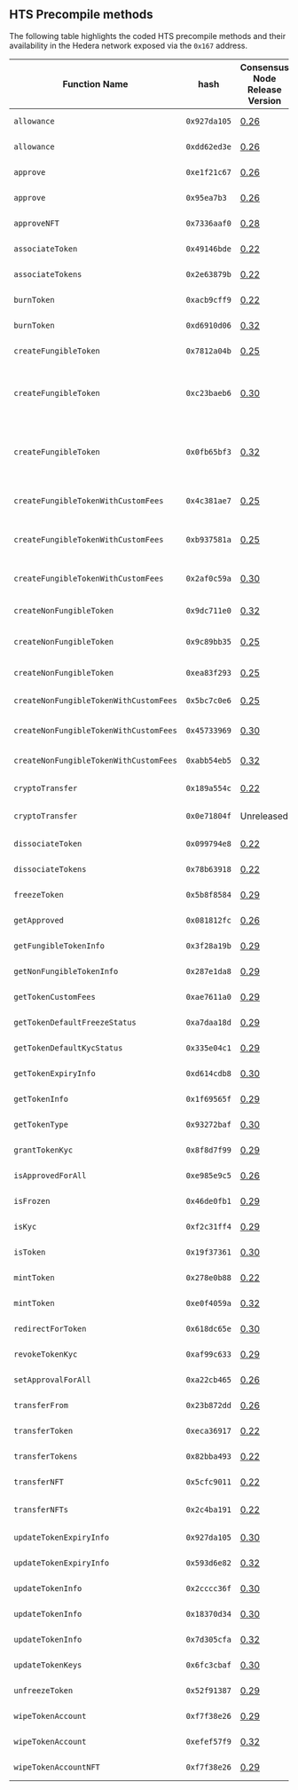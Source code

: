 ## HTS Precompile methods

The following table highlights the coded HTS precompile methods and their availability in the Hedera network exposed via the `0x167` address.

| Function Name                             | hash          | Consensus Node Release Version | HIP                              | Method Interface | Comments
|-------------------------------------------|---------------|--------------------------------|----------------------------------|------------------|---------------|
| `allowance`                               | `0x927da105`  | [0.26](https://docs.hedera.com/hedera/networks/release-notes/services#v0.26)  | [HIP 514](https://hips.hedera.com/hip/hip-514)    | `allowance(address,address,address)` |
| `allowance`                               | `0xdd62ed3e`  | [0.26](https://docs.hedera.com/hedera/networks/release-notes/services#v0.26)  | [HIP 376](https://hips.hedera.com/hip/hip-376)    | `allowance(address,address,address)` | ERC allowance |
| `approve`                                 | `0xe1f21c67`  | [0.26](https://docs.hedera.com/hedera/networks/release-notes/services#v0.26)  | [HIP 514](https://hips.hedera.com/hip/hip-514)    | `approve(address token, address to, uint256 tokenId)` |
| `approve`                                 | `0x95ea7b3`   | [0.26](https://docs.hedera.com/hedera/networks/release-notes/services#v0.26)  | [HIP 376](https://hips.hedera.com/hip/hip-376)    | `approve(address token, address to, uint256 tokenId)` | ERC approve |
| `approveNFT`                              | `0x7336aaf0`  | [0.28](https://docs.hedera.com/hedera/networks/release-notes/services#v0.28)  | [HIP 514](https://hips.hedera.com/hip/hip-514)    | `approveNFT(address token, address to, uint256 tokenId)` |
| `associateToken`                          | `0x49146bde`  | [0.22](https://docs.hedera.com/hedera/networks/release-notes/services#v0.22)  | [HIP 206](https://hips.hedera.com/hip/hip-206)    | `associateToken(address account, address token)` |
| `associateTokens`                         | `0x2e63879b`  | [0.22](https://docs.hedera.com/hedera/networks/release-notes/services#v0.22)  | [HIP 206](https://hips.hedera.com/hip/hip-206)    | `associateTokens(address account, address[] memory tokens)` |
| `burnToken`                               | `0xacb9cff9`  | [0.22](https://docs.hedera.com/hedera/networks/release-notes/services#v0.22)  | [HIP 206](https://hips.hedera.com/hip/hip-206)    | `burnToken(address token, uint64 amount, int64[] memory serialNumbers)` |
| `burnToken`                               | `0xd6910d06`  | [0.32](https://docs.hedera.com/hedera/networks/release-notes/services#v0.32)  | [HIP 206](https://hips.hedera.com/hip/hip-206)    | `burnToken(address token, int64 amount, int64[] memory serialNumbers)` | v2. Update amount int64 | 
| `createFungibleToken`                     | `0x7812a04b`  | [0.25](https://docs.hedera.com/hedera/networks/release-notes/services#v0.25)  | [HIP 358](https://hips.hedera.com/hip/hip-358)    | `createFungibleToken(HederaToken memory token, uint initialTotalSupply, uint decimals)` |
| `createFungibleToken`                     | `0xc23baeb6`  | [0.30](https://docs.hedera.com/hedera/networks/release-notes/services#v0.30)  | [HIP 358](https://hips.hedera.com/hip/hip-358)    | `createFungibleToken(HederaToken memory token, uint64 initialTotalSupply, uint32 decimals)` | v2. Update initialTotalSupply to uint64 and decimals to uint32 | 
| `createFungibleToken`                     | `0x0fb65bf3`  | [0.32](https://docs.hedera.com/hedera/networks/release-notes/services#v0.32)  | [HIP 358](https://hips.hedera.com/hip/hip-358)    | `createFungibleToken(HederaToken memory token, int64 initialTotalSupply, int32 decimals)` | v3. Update initialTotalSupply to int64 and decimals to int32 |
| `createFungibleTokenWithCustomFees`       | `0x4c381ae7`  | [0.25](https://docs.hedera.com/hedera/networks/release-notes/services#v0.25)  | [HIP 358](https://hips.hedera.com/hip/hip-358)    | `createFungibleTokenWithCustomFees(HederaToken memory token, uint initialTotalSupply, uint decimals, FixedFee[] memory fixedFees, FractionalFee[] memory fractionalFees)` |
| `createFungibleTokenWithCustomFees`       | `0xb937581a`  | [0.25](https://docs.hedera.com/hedera/networks/release-notes/services#v0.25)  | [HIP 358](https://hips.hedera.com/hip/hip-358)    | `createFungibleTokenWithCustomFees(HederaToken memory token, uint64 initialTotalSupply, uint32 decimals, FixedFee[] memory fixedFees, FractionalFee[] memory fractionalFees)` | v2. |
| `createFungibleTokenWithCustomFees`       | `0x2af0c59a`  | [0.30](https://docs.hedera.com/hedera/networks/release-notes/services#v0.30)  | [HIP 358](https://hips.hedera.com/hip/hip-358)    | `createFungibleTokenWithCustomFees(HederaToken memory token, int64 initialTotalSupply, int32 decimals, FixedFee[] memory fixedFees, FractionalFee[] memory fractionalFees)` | v3. 
| `createNonFungibleToken`                  | `0x9dc711e0`  | [0.32](https://docs.hedera.com/hedera/networks/release-notes/services#v0.32)  | [HIP 358](https://hips.hedera.com/hip/hip-358)    | `createNonFungibleToken(HederaToken memory token)` |
| `createNonFungibleToken`                  | `0x9c89bb35`  | [0.25](https://docs.hedera.com/hedera/networks/release-notes/services#v0.25)  | [HIP 358](https://hips.hedera.com/hip/hip-358)    | `createNonFungibleToken(HederaToken memory token)` | v2. HederaToken field maxSupply updated to int64 |
| `createNonFungibleToken`                  | `0xea83f293`  | [0.25](https://docs.hedera.com/hedera/networks/release-notes/services#v0.25)  | [HIP 358](https://hips.hedera.com/hip/hip-358)    | `createNonFungibleToken(HederaToken memory token)` | v3. |
| `createNonFungibleTokenWithCustomFees`    | `0x5bc7c0e6`  | [0.25](https://docs.hedera.com/hedera/networks/release-notes/services#v0.25)  | [HIP 358](https://hips.hedera.com/hip/hip-358)    | `createNonFungibleTokenWithCustomFees(HederaToken memory token, FixedFee[] memory fixedFees, RoyaltyFee[] memory royaltyFees)` |
| `createNonFungibleTokenWithCustomFees`    | `0x45733969`  | [0.30](https://docs.hedera.com/hedera/networks/release-notes/services#v0.30)  | [HIP 358](https://hips.hedera.com/hip/hip-358)    | `createNonFungibleTokenWithCustomFees(HederaToken memory token, FixedFee[] memory fixedFees, RoyaltyFee[] memory royaltyFees)` | v2. |
| `createNonFungibleTokenWithCustomFees`    | `0xabb54eb5`  | [0.32](https://docs.hedera.com/hedera/networks/release-notes/services#v0.32)  | [HIP 358](https://hips.hedera.com/hip/hip-358)    | `createNonFungibleTokenWithCustomFees(HederaToken memory token, FixedFee[] memory fixedFees, RoyaltyFee[] memory royaltyFees)` | v3. |
| `cryptoTransfer`                          | `0x189a554c`  | [0.22](https://docs.hedera.com/hedera/networks/release-notes/services#v0.22)  | [HIP 206](https://hips.hedera.com/hip/hip-206)    | `cryptoTransfer(TokenTransferList[] memory tokenTransfers)` |
| `cryptoTransfer`                          | `0x0e71804f`  | Unreleased    | [HIP 206](https://hips.hedera.com/hip/hip-206)    | `cryptoTransfer(TransferList memory transferList, TokenTransferList[] memory tokenTransfers) external returns (int64 responseCode)` | v2. Atomic transfers |
| `dissociateToken`                         | `0x099794e8`  | [0.22](https://docs.hedera.com/hedera/networks/release-notes/services#v0.22)  | [HIP 206](https://hips.hedera.com/hip/hip-206)    | `dissociateToken(address account, address token)` |
| `dissociateTokens`                        | `0x78b63918`  | [0.22](https://docs.hedera.com/hedera/networks/release-notes/services#v0.22)  | [HIP 206](https://hips.hedera.com/hip/hip-206)    | `dissociateTokens(address account, address[] memory tokens)` |
| `freezeToken`                             | `0x5b8f8584`  | [0.29](https://docs.hedera.com/hedera/networks/release-notes/services#v0.29)  | [HIP 514](https://hips.hedera.com/hip/hip-514)    | `freezeToken(address token, address account)` |
| `getApproved`                             | `0x081812fc`  | [0.26](https://docs.hedera.com/hedera/networks/release-notes/services#v0.26)  | [HIP 376](https://hips.hedera.com/hip/hip-376)    | `getApproved(address token, uint256 tokenId)` |
| `getFungibleTokenInfo`                    | `0x3f28a19b`  | [0.29](https://docs.hedera.com/hedera/networks/release-notes/services#v0.29)  | [HIP 514](https://hips.hedera.com/hip/hip-514)    | `getFungibleTokenInfo(address token)` |
| `getNonFungibleTokenInfo`                 | `0x287e1da8`  | [0.29](https://docs.hedera.com/hedera/networks/release-notes/services#v0.29)  | [HIP 514](https://hips.hedera.com/hip/hip-514)    | `getNonFungibleTokenInfo(address token, int64 serialNumber)` |
| `getTokenCustomFees`                      | `0xae7611a0`  | [0.29](https://docs.hedera.com/hedera/networks/release-notes/services#v0.29)  | [HIP 514](https://hips.hedera.com/hip/hip-514)    | `getTokenCustomFees(address token)` |
| `getTokenDefaultFreezeStatus`             | `0xa7daa18d`  | [0.29](https://docs.hedera.com/hedera/networks/release-notes/services#v0.29)  | [HIP 514](https://hips.hedera.com/hip/hip-514)    | `getTokenDefaultFreezeStatus(address token)` |
| `getTokenDefaultKycStatus`                | `0x335e04c1`  | [0.29](https://docs.hedera.com/hedera/networks/release-notes/services#v0.29)  | [HIP 514](https://hips.hedera.com/hip/hip-514)    | `getTokenDefaultKycStatus(address token)` |
| `getTokenExpiryInfo`                      | `0xd614cdb8`  | [0.30](https://docs.hedera.com/hedera/networks/release-notes/services#v0.30)  | [HIP 514](https://hips.hedera.com/hip/hip-514)    | `getTokenExpiryInfo(address)` |
| `getTokenInfo`                            | `0x1f69565f`  | [0.29](https://docs.hedera.com/hedera/networks/release-notes/services#v0.29)  | [HIP 514](https://hips.hedera.com/hip/hip-514)    | `getTokenInfo(address token)` |
| `getTokenType`                            | `0x93272baf`  | [0.30](https://docs.hedera.com/hedera/networks/release-notes/services#v0.30)  | [HIP 514](https://hips.hedera.com/hip/hip-514)    | `getTokenType(address token)` |
| `grantTokenKyc`                           | `0x8f8d7f99`  | [0.29](https://docs.hedera.com/hedera/networks/release-notes/services#v0.29)  | [HIP 514](https://hips.hedera.com/hip/hip-514)    | `grantTokenKyc(address  token, address account)` |
| `isApprovedForAll`                        | `0xe985e9c5`  | [0.26](https://docs.hedera.com/hedera/networks/release-notes/services#v0.26)  | [HIP 376](https://hips.hedera.com/hip/hip-376)    | `isApprovedForAll(address token, address owner, address operator)` |
| `isFrozen`                                | `0x46de0fb1`  | [0.29](https://docs.hedera.com/hedera/networks/release-notes/services#v0.29)  | [HIP 514](https://hips.hedera.com/hip/hip-514)    | `isFrozen(address token, address account)` |
| `isKyc`                                   | `0xf2c31ff4`  | [0.29](https://docs.hedera.com/hedera/networks/release-notes/services#v0.29)  | [HIP 514](https://hips.hedera.com/hip/hip-514)    | `isKyc(address token, address account)` |
| `isToken`                                 | `0x19f37361`  | [0.30](https://docs.hedera.com/hedera/networks/release-notes/services#v0.30)  | [HIP 514](https://hips.hedera.com/hip/hip-514)    | `isToken(address token)` |
| `mintToken`                               | `0x278e0b88`  | [0.22](https://docs.hedera.com/hedera/networks/release-notes/services#v0.22)  | [HIP 206](https://hips.hedera.com/hip/hip-206)    | `mintToken(address token, uint64 amount, bytes[] memory metadata)` |
| `mintToken`                               | `0xe0f4059a`  | [0.32](https://docs.hedera.com/hedera/networks/release-notes/services#v0.32)  | [HIP 206](https://hips.hedera.com/hip/hip-206)    | `mintToken(address token, int64 amount, bytes[] memory metadata)` |  v2. Update amount to int64 | 
| `redirectForToken`                        | `0x618dc65e`  | [0.30](https://docs.hedera.com/hedera/networks/release-notes/services#v0.24)  | [HIP 218](https://hips.hedera.com/hip/hip-218)    | `redirectForToken(address token, bytes memory data)` |
| `revokeTokenKyc`                          | `0xaf99c633`  | [0.29](https://docs.hedera.com/hedera/networks/release-notes/services#v0.29)  | [HIP 514](https://hips.hedera.com/hip/hip-514)    | `revokeTokenKyc(address token, address account)` |
| `setApprovalForAll`                       | `0xa22cb465`  | [0.26](https://docs.hedera.com/hedera/networks/release-notes/services#v0.26)  | [HIP 376](https://hips.hedera.com/hip/hip-376)    | `setApprovalForAll(address token, address operator, bool approved)` |
| `transferFrom`                            | `0x23b872dd`  | [0.26](https://docs.hedera.com/hedera/networks/release-notes/services#v0.26)  | [HIP 376](https://hips.hedera.com/hip/hip-376)    | `transferFrom(address from, address to, uint256 tokenId)` |
| `transferToken`                           | `0xeca36917`  | [0.22](https://docs.hedera.com/hedera/networks/release-notes/services#v0.22)  | [HIP 206](https://hips.hedera.com/hip/hip-206)    | `transferToken(address token, address sender, address recipient, int64 amount)` |
| `transferTokens`                          | `0x82bba493`  | [0.22](https://docs.hedera.com/hedera/networks/release-notes/services#v0.22)  | [HIP 206](https://hips.hedera.com/hip/hip-206)    | `transferTokens(address token, address[] memory accountId, int64[] memory amount)` |
| `transferNFT`                             | `0x5cfc9011`  | [0.22](https://docs.hedera.com/hedera/networks/release-notes/services#v0.22)  | [HIP 206](https://hips.hedera.com/hip/hip-206)    | `transferNFT(address token,  address sender, address recipient, int64 serialNum)` |
| `transferNFTs`                            | `0x2c4ba191`  | [0.22](https://docs.hedera.com/hedera/networks/release-notes/services#v0.22)  | [HIP 206](https://hips.hedera.com/hip/hip-206)    | `transferNFTs(address token, address[] memory sender, address[] memory receiver, int64[] memory serialNumber)` |
| `updateTokenExpiryInfo`                   | `0x927da105`    | [0.30](https://docs.hedera.com/hedera/networks/release-notes/services#v0.30)  | [HIP 514](https://hips.hedera.com/hip/hip-514)    | `updateTokenExpiryInfo(address, Expiry)` |
| `updateTokenExpiryInfo`                   | `0x593d6e82`    | [0.32](https://docs.hedera.com/hedera/networks/release-notes/services#v0.32)  | [HIP 514](https://hips.hedera.com/hip/hip-514)    | `updateTokenExpiryInfo(address, Expiry)` | v2. |
| `updateTokenInfo`                         | `0x2cccc36f`  | [0.30](https://docs.hedera.com/hedera/networks/release-notes/services#v0.29)  | [HIP 514](https://hips.hedera.com/hip/hip-514)    | `updateTokenInfo(address, HederaToken)` |
| `updateTokenInfo`                         | `0x18370d34`  | [0.30](https://docs.hedera.com/hedera/networks/release-notes/services#v0.30)  | [HIP 514](https://hips.hedera.com/hip/hip-514)    | `updateTokenInfo(address, HederaToken)` | v2. |
| `updateTokenInfo`                         | `0x7d305cfa`  | [0.32](https://docs.hedera.com/hedera/networks/release-notes/services#v0.32)  | [HIP 514](https://hips.hedera.com/hip/hip-514)    | `updateTokenInfo(address, HederaToken)` | v3. |
| `updateTokenKeys`                         | `0x6fc3cbaf`  | [0.30](https://docs.hedera.com/hedera/networks/release-notes/services#v0.30)  | [HIP 514](https://hips.hedera.com/hip/hip-514)    | `updateTokenKeys(address, Expiry)` |
| `unfreezeToken`                           | `0x52f91387`  | [0.29](https://docs.hedera.com/hedera/networks/release-notes/services#v0.29)  | [HIP 514](https://hips.hedera.com/hip/hip-514)    | `unfreezeToken(address token, address account)` |
| `wipeTokenAccount`                        | `0xf7f38e26`  | [0.29](https://docs.hedera.com/hedera/networks/release-notes/services#v0.29)  | [HIP 514](https://hips.hedera.com/hip/hip-514)    | `wipeTokenAccount(address, address, uint32)` |
| `wipeTokenAccount`                        | `0xefef57f9`  | [0.32](https://docs.hedera.com/hedera/networks/release-notes/services#v0.32)  | [HIP 514](https://hips.hedera.com/hip/hip-514)    | `wipeTokenAccount(address, address, int64)` |  v2. Update amount to int64 | 
| `wipeTokenAccountNFT`                     | `0xf7f38e26`  | [0.29](https://docs.hedera.com/hedera/networks/release-notes/services#v0.29)  | [HIP 514](https://hips.hedera.com/hip/hip-514)    | `wipeTokenAccountNFT(address, address, int64[])` |


